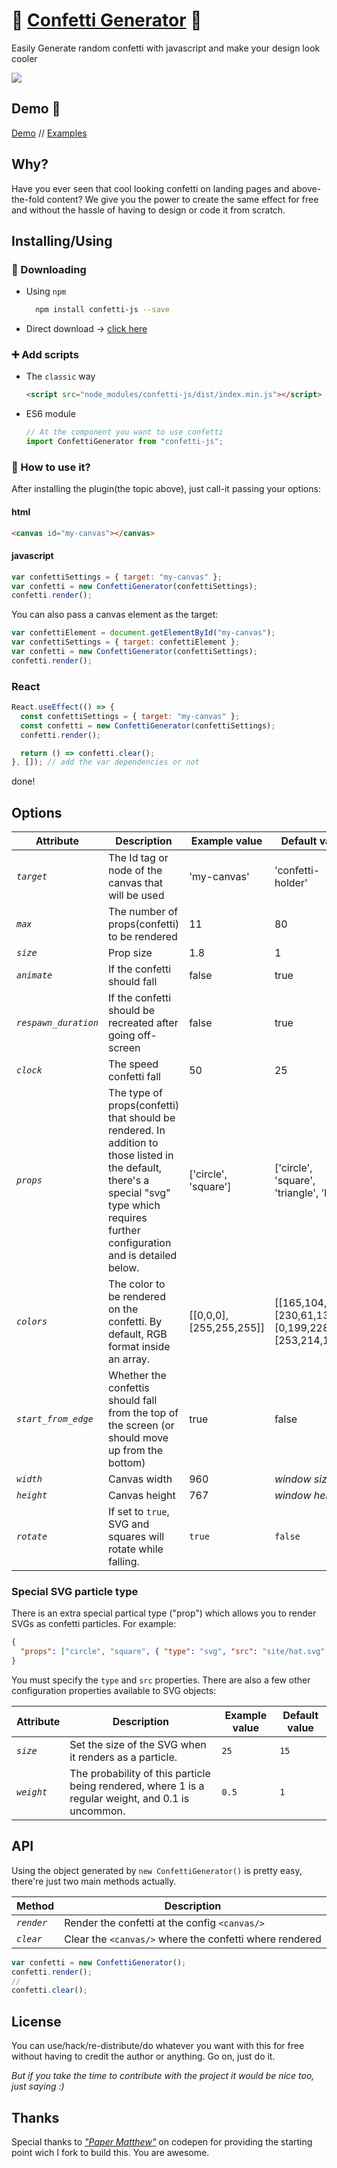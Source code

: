 # 🎉 <a href="https://agezao.github.io/confetti-js" target="_blank">Confetti Generator</a> 🎉

Easily Generate random confetti with javascript and make your design look cooler

<a href="https://www.npmjs.com/package/confetti-js"><img src="https://badge.fury.io/js/confetti-js.svg"></a>

## Demo 🚀

<a href="https://agezao.github.io/confetti-js" target="_blank">Demo</a> // <a href="https://agezao.github.io/confetti-js/examples" target="_blank">Examples</a>

## Why?

Have you ever seen that cool looking confetti on landing pages and above-the-fold content? We give you the power to create the same effect for free and without the hassle of having to design or code it from scratch.

## Installing/Using

### 📲 Downloading

- Using `npm`

  ```bash
    npm install confetti-js --save
  ```

- Direct download -> [click here](https://github.com/agezao/confetti-js/archive/master.zip)

### ➕ Add scripts

- The `classic` way

  ```html
  <script src="node_modules/confetti-js/dist/index.min.js"></script>
  ```

- ES6 module

  ```javascript
  // At the component you want to use confetti
  import ConfettiGenerator from "confetti-js";
  ```

### 🤔 How to use it?

After installing the plugin(the topic above), just call-it passing your options:

#### html

```html
<canvas id="my-canvas"></canvas>
```

#### javascript

```javascript
var confettiSettings = { target: "my-canvas" };
var confetti = new ConfettiGenerator(confettiSettings);
confetti.render();
```

You can also pass a canvas element as the target:

```javascript
var confettiElement = document.getElementById("my-canvas");
var confettiSettings = { target: confettiElement };
var confetti = new ConfettiGenerator(confettiSettings);
confetti.render();
```

### React

```jsx
React.useEffect(() => {
  const confettiSettings = { target: "my-canvas" };
  const confetti = new ConfettiGenerator(confettiSettings);
  confetti.render();

  return () => confetti.clear();
}, []); // add the var dependencies or not
```

done!

## Options

| Attribute            | Description                                                                                                                                                                               | Example value            | Default value                                          |
| -------------------- | ----------------------------------------------------------------------------------------------------------------------------------------------------------------------------------------- | ------------------------ | ------------------------------------------------------ |
| _`target`_           | The Id tag or node of the canvas that will be used                                                                                                                                        | 'my-canvas'              | 'confetti-holder'                                      |
| _`max`_              | The number of props(confetti) to be rendered                                                                                                                                              | 11                       | 80                                                     |
| _`size`_             | Prop size                                                                                                                                                                                 | 1.8                      | 1                                                      |
| _`animate`_          | If the confetti should fall                                                                                                                                                               | false                    | true                                                   |
| _`respawn_duration`_ | If the confetti should be recreated after going off-screen                                                                                                                                | false                    | true                                                   |
| _`clock`_            | The speed confetti fall                                                                                                                                                                   | 50                       | 25                                                     |
| _`props`_            | The type of props(confetti) that should be rendered. In addition to those listed in the default, there's a special "svg" type which requires further configuration and is detailed below. | ['circle', 'square']     | ['circle', 'square', 'triangle', 'line']               |
| _`colors`_           | The color to be rendered on the confetti. By default, RGB format inside an array.                                                                                                         | [[0,0,0], [255,255,255]] | [[165,104,246],[230,61,135],[0,199,228],[253,214,126]] |
| _`start_from_edge`_  | Whether the confettis should fall from the top of the screen (or should move up from the bottom)                                                                                          | true                     | false                                                  |
| _`width`_            | Canvas width                                                                                                                                                                              | 960                      | _window size_                                          |
| _`height`_           | Canvas height                                                                                                                                                                             | 767                      | _window height_                                        |
| _`rotate`_           | If set to `true`, SVG and squares will rotate while falling.                                                                                                                              | `true`                   | `false`                                                |

### Special SVG particle type

There is an extra special partical type ("prop") which allows you to render SVGs as confetti particles. For example:

```json
{
  "props": ["circle", "square", { "type": "svg", "src": "site/hat.svg" }]
}
```

You must specify the `type` and `src` properties. There are also a few other configuration properties available to SVG objects:

| Attribute  | Description                                                                                        | Example value | Default value |
| ---------- | -------------------------------------------------------------------------------------------------- | ------------- | ------------- |
| _`size`_   | Set the size of the SVG when it renders as a particle.                                             | `25`          | `15`          |
| _`weight`_ | The probability of this particle being rendered, where 1 is a regular weight, and 0.1 is uncommon. | `0.5`         | `1`           |

## API

Using the object generated by `new ConfettiGenerator()` is pretty easy, there're just two main methods actually.

| Method     | Description                                             |
| ---------- | ------------------------------------------------------- |
| _`render`_ | Render the confetti at the config `<canvas/>`           |
| _`clear`_  | Clear the `<canvas/>` where the confetti where rendered |

```javascript
var confetti = new ConfettiGenerator();
confetti.render();
//
confetti.clear();
```

## License

You can use/hack/re-distribute/do whatever you want with this for free without having to credit the author or anything. Go on, just do it.

_But if you take the time to contribute with the project it would be nice too, just saying :)_

## Thanks

Special thanks to _["Paper Matthew"](https://codepen.io/paper_matthew/pen/PNxrbK)_ on codepen for providing the starting point wich I fork to build this. You are awesome.
